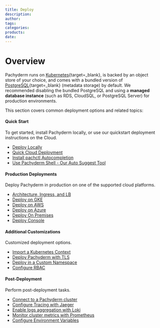```yaml
---
title: Deploy
description:
author:
tags:
categories:
products:
date:
---
```


# Overview

Pachyderm runs on [Kubernetes](https://kubernetes.io/){target=_blank},
is backed by an object store of your choice, and comes with a bundled version of [PostgreSQL](https://www.postgresql.org/){target=_blank} (metadata storage) by default. 
We recommended disabling the bundled PostgreSQL and using a **managed database instance** (such as RDS, CloudSQL, or PostgreSQL Server) for production environments.

This section covers common
deployment options and related topics:

<div class="row">
  <div class="column-2">
    <div class="card-square mdl-card mdl-shadow--2dp">
      <div class="mdl-card__title mdl-card--expand">
        <h4 class="mdl-card__title-text">Quick Start &nbsp;&nbsp;&nbsp;<i class="fa fa-rocket"></i></h4>
      </div>
      <div class="mdl-card__supporting-text">
        To get started, install Pachyderm locally, or use our quickstart deployment instructions on the Cloud.
      </div>
      <div class="mdl-card__actions mdl-card--border">
        <ul>
          <li><a href="../../getting-started/local-installation/" class="md-typeset md-link">
          Deploy Locally
          </a>
          </li>
          <li><a href="./quickstart/" class="md-typeset md-link">
          Quick Cloud Deployment
          </a>
          </li>
          <li><a href="../../getting-started/install-pachctl-completion/" class="md-typeset md-link">
          Install pachctl Autocompletion
          </a>
          </li>
          <li><a href="../manage/pachctl-shell/" class="md-typeset md-link">
          Use Pachyderm Shell - Our Auto Suggest Tool
          </a>
          </li>         
        </ul>
      </div>
    </div>
  </div>
  <div class="column-2">
    <div class="card-square mdl-card mdl-shadow--2dp">
      <div class="mdl-card__title mdl-card--expand">
        <h4 class="mdl-card__title-text">Production Deployments  &nbsp;&nbsp;&nbsp;<i class="fa fa-cogs"></i></h4>
      </div>
      <div class="mdl-card__supporting-text">
        Deploy Pachyderm in production on
        one of the supported cloud platforms.
      </div>
      <div class="mdl-card__actions mdl-card--border">
        <ul>
          <li><a href="./ingress/" class="md-typeset md-link">
          Architecture, Ingress, and LB
          </a>
          </li>
          <li><a href="google-cloud-platform/" class="md-typeset md-link">
          Deploy on GKE
          </a>
          </li>
          <li><a href="aws-deploy-pachyderm/" class="md-typeset md-link">
          Deploy on AWS
          </a>
          </li>
          <li><a href="azure/" class="md-typeset md-link">
          Deploy on Azure
          </a>
          </li>
          <li><a href="on-premises/" class="md-typeset md-link">
          Deploy On Premises
          </a>
          </li>
          <li><a href="console/" class="md-typeset md-link">
          Deploy Console
          </a>
          </li>
        </ul>
       </div>
     </div>
  </div>
</div>

<div class="row">
  <div class="column-2">
    <div class="card-square mdl-card mdl-shadow--2dp">
      <div class="mdl-card__title mdl-card--expand">
        <h4 class="mdl-card__title-text">Additional Customizations &nbsp;&nbsp;&nbsp;<i class="fa fa-book"></i></h4>
      </div>
      <div class="mdl-card__supporting-text">
        Customized deployment options.
      </div>
      <div class="mdl-card__actions mdl-card--border">
        <ul>
           <li><a href="import-kubernetes-context/" class="md-typeset md-link">
           Import a Kubernetes Context
           </a>
           </li>
           <li><a href="deploy-w-tls/" class="md-typeset md-link">
           Deploy Pachyderm with TLS
           </a>
           </li>
           <li><a href="namespaces/" class="md-typeset md-link">
           Deploy in a Custom Namespace
           </a>
           </li>
           <li><a href="rbac/" class="md-typeset md-link">
           Configure RBAC
           </a>
           </li>
        </ul>
      </div>
    </div>
  </div>
<div class="row">
  <div class="column-2">
    <div class="card-square mdl-card mdl-shadow--2dp">
      <div class="mdl-card__title mdl-card--expand">
        <h4 class="mdl-card__title-text">Post-Deployment &nbsp;&nbsp;&nbsp;<i class="fa fa-flask"></i></h4>
      </div>
      <div class="mdl-card__supporting-text">
        Perform post-deployment tasks.
      </div>
      <div class="mdl-card__actions mdl-card--border">
        <ul>
           <li><a href="connect-to-cluster/" class="md-typeset md-link">
           Connect to a Pachyderm cluster
           </a>
           </li>
           <li><a href="tracing/" class="md-typeset md-link">
           Configure Tracing with Jaeger 
           </a>
           </li>
           <li><a href="loki/" class="md-typeset md-link">
           Enable logs aggregation with Loki
           </a>
           </li>
           <li><a href="prometheus/" class="md-typeset md-link">
           Monitor cluster metrics with Prometheus
           </a>
           </li>
           <li><a href="environment-variables/" class="md-typeset md-link">
           Configure Environment Variables
           </a>
           </li>
        </ul>
      </div>
    </div>
  </div>
</div>
